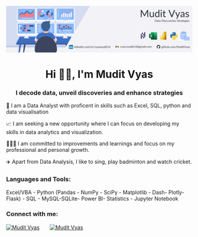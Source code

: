 ![My poster](Banner.png)

<h1 align="center">Hi 👋🏼, I'm Mudit Vyas</h1>
<h3 align="center">I decode data, unveil discoveries and enhance strategies</h3>

🔭 I am a Data Analyst with proficent in skills such as Excel, SQL, python and data visualisation

📈 I am seeking a new opportunity where I can focus on developing my skills in data analytics and visualization.

👩🏻‍💻 I am committed to improvements and learnings and focus on my professional and personal growth. 
 
✈️ Apart from Data Analysis, I like to sing, play badminton and watch cricket.




<h3 align="left">Languages and Tools:</h3>
Excel/VBA - Python (Pandas - NumPy - SciPy - Matplotlib - Dash- Plotly-Flask) - SQL - MySQL-SQLite- Power BI- Statistics - Jupyter Notebook 

 <h3 align="left">Connect with me:</h3>
<p align="left">
<a href="https://www.linkedin.com/in/vyasmudit14/" target="blank"><img align="center" src="https://raw.githubusercontent.com/rahuldkjain/github-profile-readme-generator/master/src/images/icons/Social/linked-in-alt.svg" alt="Mudit Vyas" height="30" width="40" /></a>
&nbsp; &nbsp; &nbsp;
<a href="vyas.mudit14@gmail.com"><img align="center" src="https://user-images.githubusercontent.com/109363759/229686134-abd07133-a70b-46c9-b5ad-7c1f7523d794.png" alt="Mudit Vyas" height="26" width="40" /></a>
</p>




<!--
**MuditVyas/MuditVyas** is a ✨ _special_ ✨ repository because its `README.md` (this file) appears on your GitHub profile.

Here are some ideas to get you started:

- 🔭 I’m currently working on ...
- 🌱 I’m currently learning ...
- 👯 I’m looking to collaborate on ...
- 🤔 I’m looking for help with ...
- 💬 Ask me about ...
- 📫 How to reach me: ...
- 😄 Pronouns: ...
- ⚡ Fun fact: ...
-->
